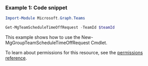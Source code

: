 ### Example 1: Code snippet

```powershellImport-Module Microsoft.Graph.Teams

Get-MgTeamScheduleTimeOffRequest -TeamId $teamId
```
This example shows how to use the New-MgGroupTeamScheduleTimeOffRequest Cmdlet.
To learn about permissions for this resource, see the [permissions reference](/graph/permissions-reference).

